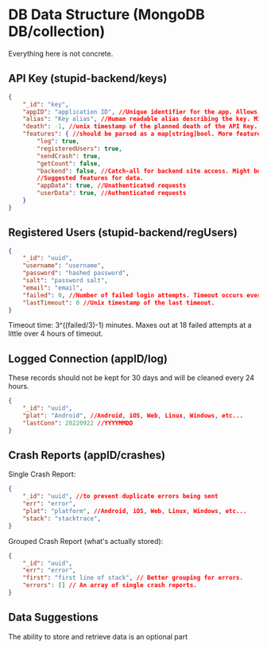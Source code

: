 # DB Data Structure (MongoDB DB/collection)

Everything here is not concrete.

## API Key (stupid-backend/keys)

```json
{
    "_id": "key",
    "appID": "application ID", //Unique identifier for the app. Allows for multiple apps to use the same backend.
    "alias": "Key alias", //Human readable alias describing the key. Might not be set (empty string).
    "death": -1, //unix timestamp of the planned death of the API Key. If -1, the key has no planned expiration. Keys may be expired at any time without notice.
    "features": { //should be parsed as a map[string]bool. More features can be added as needed by the application.
        "log": true,
        "registeredUsers": true,
        "sendCrash": true,
        "getCount": false,
        "backend": false, //Catch-all for backend site access. Might be removed and replaced with more granular control in the future.
        //Suggested features for data.
        "appData": true, //Unathenticated requests
        "userData": true, //Authenticated requests
    }
}
```

## Registered Users (stupid-backend/regUsers)

```json
{
    "_id": "uuid",
    "username": "username",
    "password": "hashed password",
    "salt": "password salt",
    "email": "email",
    "failed": 0, //Number of failed login attempts. Timeout occurs every 3 failed attempts.
    "lastTimeout": 0 //Unix timestamp of the last timeout.
}
```

Timeout time: 3^((failed/3)-1) minutes. Maxes out at 18 failed attempts at a little over 4 hours of timeout.

## Logged Connection (appID/log)

These records should not be kept for 30 days and will be cleaned every 24 hours.

```json
{
    "_id": "uuid",
    "plat": "Android", //Android, iOS, Web, Linux, Windows, etc...
    "lastConn": 20220922 //YYYYMMDD
}
```

## Crash Reports (appID/crashes)

Single Crash Report:

```json
{
    "_id": "uuid", //to prevent duplicate errors being sent
    "err": "error",
    "plat": "platform", //Android, iOS, Web, Linux, Windows, etc...
    "stack": "stacktrace",
}
```

Grouped Crash Report (what's actually stored):

```json
{
    "_id": "uuid",
    "err": "error",
    "first": "first line of stack", // Better grouping for errors.
    "errors": [] // An array of single crash reports.
}
```

## Data Suggestions

The ability to store and retrieve data is an optional part
